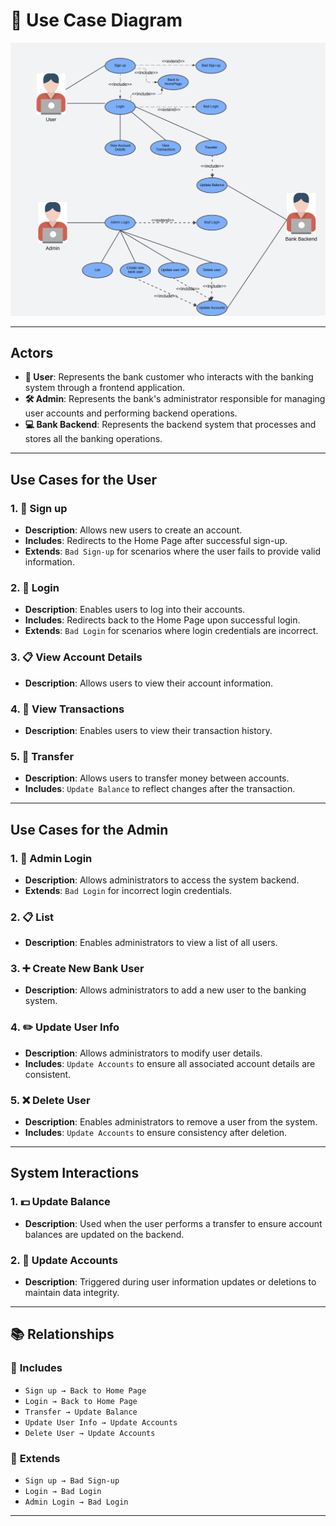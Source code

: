 # 🎯 **Use Case Diagram**

![Use Case Diagram](images/usecase.png)

---

## **Actors**
- **👤 User**: Represents the bank customer who interacts with the banking system through a frontend application.
- **🛠️ Admin**: Represents the bank's administrator responsible for managing user accounts and performing backend operations.
- **💻 Bank Backend**: Represents the backend system that processes and stores all the banking operations.

---

## **Use Cases for the User**

### 1. 🔑 Sign up
- **Description**: Allows new users to create an account.
- **Includes**: Redirects to the Home Page after successful sign-up.
- **Extends**: `Bad Sign-up` for scenarios where the user fails to provide valid information.

### 2. 🔐 Login
- **Description**: Enables users to log into their accounts.
- **Includes**: Redirects back to the Home Page upon successful login.
- **Extends**: `Bad Login` for scenarios where login credentials are incorrect.

### 3. 📋 View Account Details
- **Description**: Allows users to view their account information.

### 4. 📜 View Transactions
- **Description**: Enables users to view their transaction history.

### 5. 💸 Transfer
- **Description**: Allows users to transfer money between accounts.
- **Includes**: `Update Balance` to reflect changes after the transaction.

---

## **Use Cases for the Admin**

### 1. 🔐 Admin Login
- **Description**: Allows administrators to access the system backend.
- **Extends**: `Bad Login` for incorrect login credentials.

### 2. 📋 List
- **Description**: Enables administrators to view a list of all users.

### 3. ➕ Create New Bank User
- **Description**: Allows administrators to add a new user to the banking system.

### 4. ✏️ Update User Info
- **Description**: Allows administrators to modify user details.
- **Includes**: `Update Accounts` to ensure all associated account details are consistent.

### 5. ❌ Delete User
- **Description**: Enables administrators to remove a user from the system.
- **Includes**: `Update Accounts` to ensure consistency after deletion.

---

## **System Interactions**

### 1. 💵 Update Balance
- **Description**: Used when the user performs a transfer to ensure account balances are updated on the backend.

### 2. 🔄 Update Accounts
- **Description**: Triggered during user information updates or deletions to maintain data integrity.

---

## 📚 **Relationships**

### 🔗 **Includes**
- `Sign up → Back to Home Page`
- `Login → Back to Home Page`
- `Transfer → Update Balance`
- `Update User Info → Update Accounts`
- `Delete User → Update Accounts`

### 🔗 **Extends**
- `Sign up → Bad Sign-up`
- `Login → Bad Login`
- `Admin Login → Bad Login`

---
